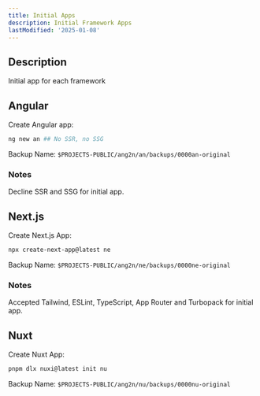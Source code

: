 ```yaml
---
title: Initial Apps
description: Initial Framework Apps
lastModified: '2025-01-08'
---
```


## Description

Initial app for each framework

## Angular

Create Angular app:

```bash
ng new an ## No SSR, no SSG
```

Backup Name: `$PROJECTS-PUBLIC/ang2n/an/backups/0000an-original`

### Notes

Decline SSR and SSG for initial app.

## Next.js

Create Next.js App:

```bash
npx create-next-app@latest ne
```

Backup Name: `$PROJECTS-PUBLIC/ang2n/ne/backups/0000ne-original`

### Notes

Accepted Tailwind, ESLint, TypeScript, App Router and Turbopack for initial app.

## Nuxt

Create Nuxt App:

```bash
pnpm dlx nuxi@latest init nu
```

Backup Name: `$PROJECTS-PUBLIC/ang2n/nu/backups/0000nu-original`
